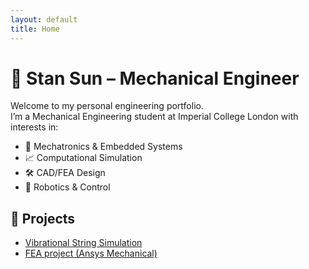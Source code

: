 ```yaml
---
layout: default
title: Home
---
```


# 👋 Stan Sun – Mechanical Engineer

Welcome to my personal engineering portfolio.  
I’m a Mechanical Engineering student at Imperial College London with interests in:

- 🚗 Mechatronics & Embedded Systems  
- 📈 Computational Simulation  
- 🛠 CAD/FEA Design  
- 🤖 Robotics & Control  

## 🧪 Projects

- [Vibrational String Simulation](./projects/vibration-sim.md)
- [FEA project (Ansys Mechanical)](./projects/CFRP-fea.md)